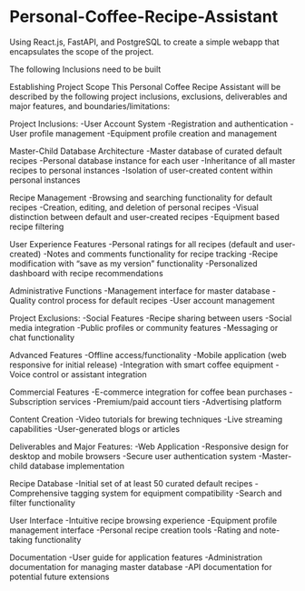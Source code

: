# Personal-Coffee-Recipe-Assistant

Using React.js, FastAPI, and PostgreSQL to create a simple webapp that encapsulates the scope of the project.

The following Inclusions need to be built


Establishing Project Scope
This Personal Coffee Recipe Assistant will be described by the following project inclusions, exclusions, deliverables and major features, and boundaries/limitations:

Project Inclusions:
-User Account System
-Registration and authentication
-User profile management
-Equipment profile creation and management

Master-Child Database Architecture
-Master database of curated default recipes
-Personal database instance for each user
-Inheritance of all master recipes to personal instances
-Isolation of user-created content within personal instances

Recipe Management
-Browsing and searching functionality for default recipes
-Creation, editing, and deletion of personal recipes
-Visual distinction between default and user-created recipes
-Equipment based recipe filtering

User Experience Features
-Personal ratings for all recipes (default and user-created)
-Notes and comments functionality for recipe tracking
-Recipe modification with “save as my version” functionality
-Personalized dashboard with recipe recommendations

Administrative Functions
-Management interface for master database
-Quality control process for default recipes
-User account management

Project Exclusions:
-Social Features
-Recipe sharing between users
-Social media integration
-Public profiles or community features
-Messaging or chat functionality

Advanced Features
-Offline access/functionality
-Mobile application (web responsive for initial release)
-Integration with smart coffee equipment
-Voice control or assistant integration

Commercial Features
-E-commerce integration for coffee bean purchases
-Subscription services
-Premium/paid account tiers
-Advertising platform

Content Creation
-Video tutorials for brewing techniques
-Live streaming capabilities
-User-generated blogs or articles

Deliverables and Major Features:
-Web Application
-Responsive design for desktop and mobile browsers
-Secure user authentication system
-Master-child database implementation

Recipe Database
-Initial set of at least 50 curated default recipes
-Comprehensive tagging system for equipment compatibility
-Search and filter functionality

User Interface
-Intuitive recipe browsing experience
-Equipment profile management interface
-Personal recipe creation tools
-Rating and note-taking functionality

Documentation
-User guide for application features
-Administration documentation for managing master database
-API documentation for potential future extensions
